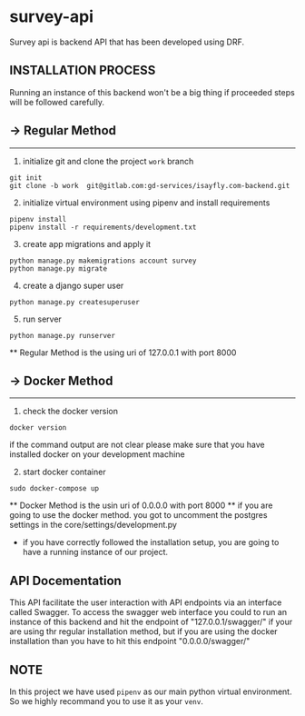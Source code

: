 # survey-api
Survey api is backend API that has been developed using DRF. 

## INSTALLATION PROCESS
Running an instance of this backend won't be a big thing if proceeded steps will be followed carefully.

## -> Regular Method
------------------------
1. initialize git and clone the project `work` branch
```
git init
git clone -b work  git@gitlab.com:gd-services/isayfly.com-backend.git
```
2. initialize virtual environment using pipenv and install requirements
```
pipenv install
pipenv install -r requirements/development.txt
```
3. create app migrations and apply it
```
python manage.py makemigrations account survey
python manage.py migrate
```
4. create a django super user
```
python manage.py createsuperuser
```
5. run server
```
python manage.py runserver
```

** Regular Method is the using uri of 127.0.0.1 with port 8000 

## -> Docker Method
------------------------
1. check the docker version
```
docker version
```
if the command output are not clear please make sure that you have installed docker on your development machine

2. start docker container
```
sudo docker-compose up
```

** Docker Method is the usin uri of 0.0.0.0 with port 8000
** if you are going to use the docker method. you got to uncomment the postgres settings in the core/settings/development.py

* if you have correctly followed the installation setup, you are going to have a running instance of our project.

## API Docementation
This API facilitate the user interaction with API endpoints via an interface called Swagger.
To access the swagger web interface you could to run an instance of this backend and hit the endpoint of "127.0.0.1/swagger/" if your are using thr regular installation method, but if you are using the docker installation than you have to hit this endpoint "0.0.0.0/swagger/"

## **NOTE**

In this project we have used `pipenv` as our main python virtual environment. So we highly recommand you to use it as your `venv`.
